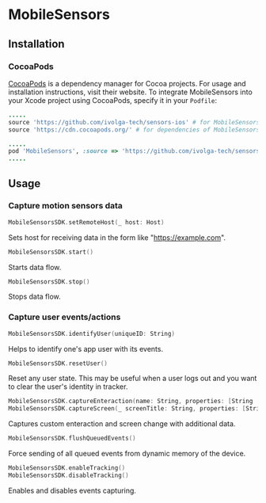 # MobileSensors

## Installation

### CocoaPods

[CocoaPods](https://cocoapods.org) is a dependency manager for Cocoa projects. For usage and installation instructions, visit their website. To integrate MobileSensors into your Xcode project using CocoaPods, specify it in your `Podfile`:

```ruby
.....
source 'https://github.com/ivolga-tech/sensors-ios' # for MobileSensors
source 'https://cdn.cocoapods.org/' # for dependencies of MobileSensors

.....
pod 'MobileSensors', :source => 'https://github.com/ivolga-tech/sensors-ios'
.....
```
## Usage

### Capture motion sensors data

```swift
MobileSensorsSDK.setRemoteHost(_ host: Host)
```
Sets host for receiving data in the form like "https://example.com".

```swift
MobileSensorsSDK.start()
```
Starts data flow.

```swift
MobileSensorsSDK.stop()
```
Stops data flow.

### Capture user events/actions

```swift
MobileSensorsSDK.identifyUser(uniqueID: String)
```
Helps to identify one's app user with its events.

```swift
MobileSensorsSDK.resetUser()
```
Reset any user state.
This may be useful when a user logs out and you want to clear the user's identity in tracker.

```swift
MobileSensorsSDK.captureEnteraction(name: String, properties: [String : Any]? = nil)
MobileSensorsSDK.captureScreen(_ screenTitle: String, properties: [String : Any]? = nil)
```
Captures custom enteraction and screen change with additional data.

```swift
MobileSensorsSDK.flushQueuedEvents()
```
Force sending of all queued events from dynamic memory of the device.

```swift
MobileSensorsSDK.enableTracking()
MobileSensorsSDK.disableTracking()
```
Enables and disables events capturing.
